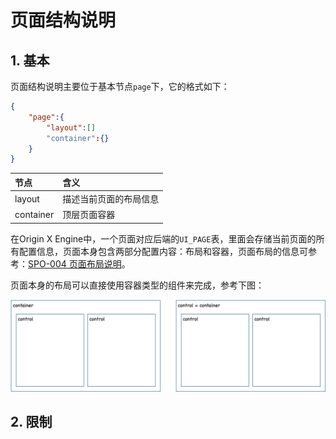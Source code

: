# 页面结构说明

## 1. 基本

页面结构说明主要位于基本节点`page`下，它的格式如下：

```json
{
    "page":{
        "layout":[]
        "container":{}
    }
}
```

| 节点 | 含义 |
| :--- | :--- |
| layout | 描述当前页面的布局信息 |
| container | 顶层页面容器 |

在Origin X Engine中，一个页面对应后端的`UI_PAGE`表，里面会存储当前页面的所有配置信息，页面本身包含两部分配置内容：布局和容器，页面布局的信息可参考：[SPO-004 页面布局说明](/specification/3-origin-xgui-fan/spo-004-ye-mian-bu-ju-shuo-ming.md)。

页面本身的布局可以直接使用容器类型的组件来完成，参考下图：

![](/assets/images/spo/003/page-layout.png)

## 2. 限制



